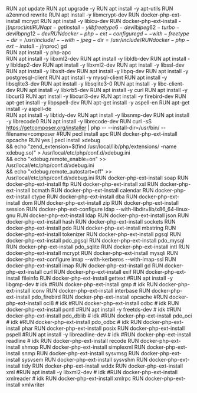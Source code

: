 RUN apt update
RUN apt upgrade -y
RUN apt install -y apt-utils
RUN a2enmod rewrite
RUN apt install -y libmcrypt-dev
RUN docker-php-ext-install mcrypt
RUN apt install -y libicu-dev
RUN docker-php-ext-install -j$(nproc) intl
RUN apt-get install -y libfreetype6-dev libjpeg62-turbo-dev libpng12-dev
RUN docker-php-ext-configure gd --with-freetype-dir=/usr/include/ --with-jpeg-dir=/usr/include/ 
RUN docker-php-ext-install -j$(nproc) gd    
RUN apt install -y php-apc    
RUN apt install -y libxml2-dev 
RUN apt install -y libldb-dev
RUN apt install -y libldap2-dev 
RUN apt install -y libxml2-dev
RUN apt install -y libssl-dev
RUN apt install -y libxslt-dev
RUN apt install -y libpq-dev
RUN apt install -y postgresql-client
RUN apt install -y mysql-client 
RUN apt install -y libsqlite3-dev
RUN apt install -y libsqlite3-0
RUN apt install -y libc-client-dev
RUN apt install -y libkrb5-dev
RUN apt install -y curl
RUN apt install -y libcurl3
RUN apt install -y libcurl3-dev
RUN apt install -y firebird-dev
RUN apt-get install -y libpspell-dev
RUN apt-get install -y aspell-en
RUN apt-get install -y aspell-de  
RUN apt install -y libtidy-dev
RUN apt install -y libsnmp-dev
RUN apt install -y librecode0
RUN apt install -y librecode-dev
RUN curl -sS https://getcomposer.org/installer | php -- --install-dir=/usr/bin/ --filename=composer
#RUN pecl install apc
RUN docker-php-ext-install opcache
RUN yes | pecl install xdebug \
    && echo "zend_extension=$(find /usr/local/lib/php/extensions/ -name xdebug.so)" > /usr/local/etc/php/conf.d/xdebug.ini \
    && echo "xdebug.remote_enable=on" >> /usr/local/etc/php/conf.d/xdebug.ini \
    && echo "xdebug.remote_autostart=off" >> /usr/local/etc/php/conf.d/xdebug.ini
RUN docker-php-ext-install soap
RUN docker-php-ext-install ftp
RUN docker-php-ext-install xsl
RUN docker-php-ext-install bcmath
RUN docker-php-ext-install calendar
RUN docker-php-ext-install ctype
RUN docker-php-ext-install dba
RUN docker-php-ext-install dom
RUN docker-php-ext-install zip
RUN docker-php-ext-install session
RUN docker-php-ext-configure ldap --with-libdir=lib/x86_64-linux-gnu
RUN docker-php-ext-install ldap
RUN docker-php-ext-install json
RUN docker-php-ext-install hash
RUN docker-php-ext-install sockets
RUN docker-php-ext-install pdo
RUN docker-php-ext-install mbstring
RUN docker-php-ext-install tokenizer
RUN docker-php-ext-install pgsql
RUN docker-php-ext-install pdo_pgsql
RUN docker-php-ext-install pdo_mysql 
RUN docker-php-ext-install pdo_sqlite
RUN docker-php-ext-install intl
RUN docker-php-ext-install mcrypt
RUN docker-php-ext-install mysqli
RUN docker-php-ext-configure imap --with-kerberos --with-imap-ssl
RUN docker-php-ext-install imap
RUN docker-php-ext-install gd
RUN docker-php-ext-install curl
RUN docker-php-ext-install exif
RUN docker-php-ext-install fileinfo
RUN docker-php-ext-install gettext
#RUN apt install -y libgmp-dev # idk
#RUN docker-php-ext-install gmp # idk
RUN docker-php-ext-install iconv
RUN docker-php-ext-install interbase
RUN docker-php-ext-install pdo_firebird
RUN docker-php-ext-install opcache
#RUN docker-php-ext-install oci8 # idk
#RUN docker-php-ext-install odbc # idk
RUN docker-php-ext-install pcntl
#RUN apt install -y freetds-dev # idk
#RUN docker-php-ext-install pdo_dblib  # idk
#RUN docker-php-ext-install pdo_oci # idk
#RUN docker-php-ext-install pdo_odbc # idk
RUN docker-php-ext-install phar
RUN docker-php-ext-install posix
RUN docker-php-ext-install pspell
#RUN apt install -y libreadline-dev # idk
#RUN docker-php-ext-install readline # idk
RUN docker-php-ext-install recode
RUN docker-php-ext-install shmop
RUN docker-php-ext-install simplexml
RUN docker-php-ext-install snmp
RUN docker-php-ext-install sysvmsg
RUN docker-php-ext-install sysvsem
RUN docker-php-ext-install sysvshm
RUN docker-php-ext-install tidy
RUN docker-php-ext-install wddx
RUN docker-php-ext-install xml
#RUN apt install -y libxml2-dev # idk
#RUN docker-php-ext-install xmlreader # idk
RUN docker-php-ext-install xmlrpc
RUN docker-php-ext-install xmlwriter  